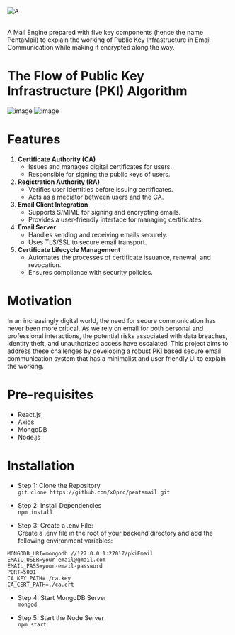 
![A](https://github.com/user-attachments/assets/ab82cce7-fe34-4774-877f-c206e0900e76)

<br> A Mail Engine prepared with five key components (hence the name PentaMail) to explain the working of Public Key Infrastructure in Email Communication while making it encrypted along the way.

# The Flow of Public Key Infrastructure (PKI) Algorithm
![image](https://github.com/user-attachments/assets/20fc323a-4207-4b0c-ab14-a1bce81ce219)
![image](https://github.com/user-attachments/assets/f3b188dc-0057-4ea4-a9cb-88c058f6741c)


# Features
1. **Certificate Authority (CA)**
    - Issues and manages digital certificates for users.
    - Responsible for signing the public keys of users.
2. **Registration Authority (RA)**
    - Verifies user identities before issuing certificates.
    - Acts as a mediator between users and the CA.
3. **Email Client Integration**
    - Supports S/MIME for signing and encrypting emails.
    - Provides a user-friendly interface for managing certificates.
4. **Email Server**
    - Handles sending and receiving emails securely.
    - Uses TLS/SSL to secure email transport.
5. **Certificate Lifecycle Management**
    - Automates the processes of certificate issuance, renewal, and revocation.
    - Ensures compliance with security policies.

# Motivation
In an increasingly digital world, the need for secure communication has never been more critical. As we rely on email for both personal and professional interactions, the potential risks associated with data breaches, identity theft, and unauthorized access have escalated. This project aims to address these challenges by developing a robust PKI based secure email communication system that has a minimalist and user friendly UI to explain the working.

# Pre-requisites
- React.js
- Axios
- MongoDB
- Node.js

# Installation
- Step 1: Clone the Repository <br>
`git clone https://github.com/x0prc/pentamail.git`

- Step 2: Install Dependencies <br>
`npm install`

- Step 3: Create a .env File: <br>
Create a .env file in the root of your backend directory and add the following environment variables: <br>
```
MONGODB_URI=mongodb://127.0.0.1:27017/pkiEmail
EMAIL_USER=your-email@gmail.com
EMAIL_PASS=your-email-password
PORT=5001
CA_KEY_PATH=./ca.key
CA_CERT_PATH=./ca.crt
```

- Step 4: Start MongoDB Server <br>
`mongod`

- Step 5: Start the Node Server <br>
`npm start`



